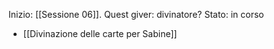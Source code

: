 Inizio: [[Sessione 06]].
Quest giver: divinatore?
Stato: in corso

- [[Divinazione delle carte per Sabine]]

